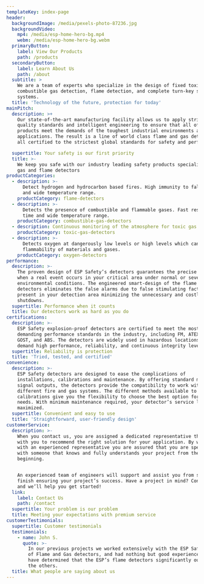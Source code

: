```yaml
---
templateKey: index-page
header:
  backgroundImage: /media/pexels-photo-87236.jpg
  backgroundVideo:
    mp4: /media/esp-home-hero-bg.mp4
    webm: /media/esp-home-hero-bg.webm
  primaryButton:
    label: View Our Products
    path: /products
  secondaryButton:
    label: Learn About Us
    path: /about
  subtitle: >
    We are a team of experts who specialize in the design of fixed toxic and
    combustible gas detection, flame detection, and complete turn-key safety
    systems.
  title: 'Technology of the future, protection for today'
mainPitch:
  description: >+
    Our state-of-the-art manufacturing facility allows us to apply strict
    quality standards and intelligent engineering to ensure that all of our
    products meet the demands of the toughest industrial environments and
    applications. The result is a line of world class flame and gas detectors
    all certified to the strictest global standards for safety and performance.

  supertitle: Your safety is our first priority
  title: >-
    We keep you safe with our industry leading safety products specializing in
    gas and flame detectors
productCategories:
  - description: >-
      Detect hydrogen and hydrocarbon based fires. High immunity to false alarms
      and wide temperature range.
    productCategory: flame-detectors
  - description: >-
      Detects the presence of combustible and flammable gases. Fast response
      time and wide temperature range.
    productCategory: combustible-gas-detectors
  - description: Continuous monitoring of the atmosphere for toxic gas leaks.
    productCategory: toxic-gas-detectors
  - description: >-
      Detects oxygen at dangerously low levels or high levels which can cause
      flammability of materials and gases.
    productCategory: oxygen-detectors
performance:
  description: >-
    The proven design of ESP Safety’s detectors guarantees the precise response
    when a real event occurs in your critical area under normal or severe
    environmental conditions. The engineered smart-design of the flame and gas
    detectors eliminates the false alarms due to false stimulating factors
    present in your detection area minimizing the unnecessary and costly process
    shutdowns.
  supertitle: Performance when it counts
  title: Our detectors work as hard as you do
certifications:
  description: >-
    ESP Safety explosion-proof detectors are certified to meet the most
    demanding performance standards in the industry, including FM, ATEX, IECx,
    GOST, and ABS. The detectors are widely used in hazardous locations that
    demand high performance, reliability, and continuous integrity levels.
  supertitle: Reliability is protection
  title: 'Tried, tested, and certified'
convenience:
  description: >-
    ESP Safety detectors are designed to ease the complications of
    installations, calibrations and maintenance. By offering standard multiple
    signal outputs, the detectors provide the compatibility to work with
    different fire and gas systems. The different methods available to perform
    calibrations give you the flexibility to choose the best option for your
    needs. With minimum maintenance required, your detector’s service life is
    maximized.
  supertitle: Convenient and easy to use
  title: 'Straightforward, user-friendly design'
customerService:
  description: >-
    When you contact us, you are assigned a dedicated representative that works
    with you to recommend the right solution for your application. By working
    with an experienced representative you are assured that you are speaking
    with someone that knows and fully understands your project from the
    beginning.


    An experienced team of engineers will support and assist you from start to
    finish ensuring your project’s success. Have a project in mind? Contact us
    and we’ll help you get started!
  link:
    label: Contact Us
    path: /contact
  supertitle: Your problem is our problem
  title: Meeting your expectations with premium service
customerTestimonials:
  supertitle: Customer testimonials
  testimonials:
    - name: John S.
      quote: >-
        In our previous projects we worked extensively with the ESP Safety line
        of Flame and Gas detectors, and had nothing but good experiences. We
        have determined that the ESP’s flame detectors significantly outshines
        the others. 
  title: What people are saying about us
---
```


